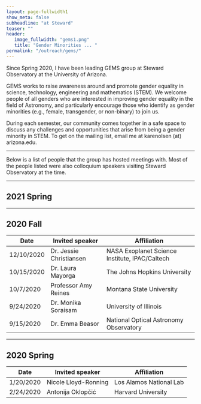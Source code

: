 ```yaml
---
layout: page-fullwidth1
show_meta: false
subheadline: "at Steward"
teaser: ""
header:
   image_fullwidth: "gems1.png"
   title: "Gender Minorities ... "
permalink: "/outreach/gems/"
---
```


Since Spring 2020, I have been leading GEMS group at Steward Observatory at the University of Arizona. 

GEMS works to raise awareness around and promote gender equality in science, technology, engineering and mathematics (STEM). We welcome people of all genders who are interested in improving gender equality in the field of Astronomy, and particularly encourage those who identify as gender minorities (e.g., female, transgender, or non-binary) to join us.
 
During each semester, our community comes together in a safe space to discuss any challenges and opportunities that arise from being a gender minority in STEM. To get on the mailing list, email me at karenolsen (at) arizona.edu.

---

Below is a list of people that the group has hosted meetings with. Most of the people listed were also colloquium speakers visiting Steward Observatory at the time.


___

## 2021 Spring


___

## 2020 Fall

| Date | Invited speaker | Affiliation |
| ---- | --------------- | ----------- |
|12/10/2020	|	Dr. Jessie Christiansen	| NASA Exoplanet Science Institute, IPAC/Caltech |
|10/15/2020 |   Dr. Laura Mayorga	| The Johns Hopkins University |
|10/7/2020	|	Professor Amy Reines	| Montana State University |
|9/24/2020	|	Dr. Monika Soraisam	| University of Illinois |
|9/15/2020	|	Dr. Emma Beasor	| National Optical Astronomy Observatory |

___

## 2020 Spring

| Date | Invited speaker | Affiliation |
| ---- | --------------- | ----------- |
|1/20/2020 | Nicole Lloyd-Ronning | Los Alamos National Lab |
|2/24/2020 | Antonija Oklopčić | Harvard University |
